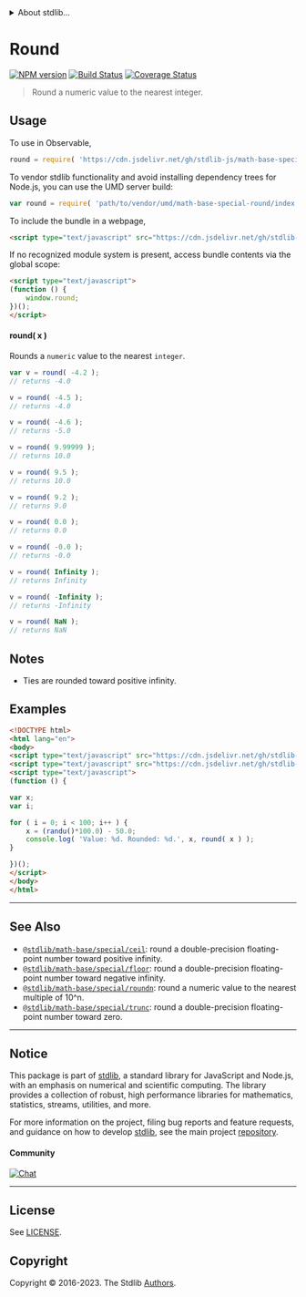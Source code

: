 <!--

@license Apache-2.0

Copyright (c) 2018 The Stdlib Authors.

Licensed under the Apache License, Version 2.0 (the "License");
you may not use this file except in compliance with the License.
You may obtain a copy of the License at

   http://www.apache.org/licenses/LICENSE-2.0

Unless required by applicable law or agreed to in writing, software
distributed under the License is distributed on an "AS IS" BASIS,
WITHOUT WARRANTIES OR CONDITIONS OF ANY KIND, either express or implied.
See the License for the specific language governing permissions and
limitations under the License.

-->


<details>
  <summary>
    About stdlib...
  </summary>
  <p>We believe in a future in which the web is a preferred environment for numerical computation. To help realize this future, we've built stdlib. stdlib is a standard library, with an emphasis on numerical and scientific computation, written in JavaScript (and C) for execution in browsers and in Node.js.</p>
  <p>The library is fully decomposable, being architected in such a way that you can swap out and mix and match APIs and functionality to cater to your exact preferences and use cases.</p>
  <p>When you use stdlib, you can be absolutely certain that you are using the most thorough, rigorous, well-written, studied, documented, tested, measured, and high-quality code out there.</p>
  <p>To join us in bringing numerical computing to the web, get started by checking us out on <a href="https://github.com/stdlib-js/stdlib">GitHub</a>, and please consider <a href="https://opencollective.com/stdlib">financially supporting stdlib</a>. We greatly appreciate your continued support!</p>
</details>

# Round

[![NPM version][npm-image]][npm-url] [![Build Status][test-image]][test-url] [![Coverage Status][coverage-image]][coverage-url] <!-- [![dependencies][dependencies-image]][dependencies-url] -->

> Round a numeric value to the nearest integer.



<section class="usage">

## Usage

To use in Observable,

```javascript
round = require( 'https://cdn.jsdelivr.net/gh/stdlib-js/math-base-special-round@v0.1.1-umd/browser.js' )
```

To vendor stdlib functionality and avoid installing dependency trees for Node.js, you can use the UMD server build:

```javascript
var round = require( 'path/to/vendor/umd/math-base-special-round/index.js' )
```

To include the bundle in a webpage,

```html
<script type="text/javascript" src="https://cdn.jsdelivr.net/gh/stdlib-js/math-base-special-round@v0.1.1-umd/browser.js"></script>
```

If no recognized module system is present, access bundle contents via the global scope:

```html
<script type="text/javascript">
(function () {
    window.round;
})();
</script>
```

#### round( x )

Rounds a `numeric` value to the nearest `integer`.

```javascript
var v = round( -4.2 );
// returns -4.0

v = round( -4.5 );
// returns -4.0

v = round( -4.6 );
// returns -5.0

v = round( 9.99999 );
// returns 10.0

v = round( 9.5 );
// returns 10.0

v = round( 9.2 );
// returns 9.0

v = round( 0.0 );
// returns 0.0

v = round( -0.0 );
// returns -0.0

v = round( Infinity );
// returns Infinity

v = round( -Infinity );
// returns -Infinity

v = round( NaN );
// returns NaN
```

</section>

<!-- /.usage -->

<section class="notes">

## Notes

-   Ties are rounded toward positive infinity.

</section>

<!-- /.notes -->

<section class="examples">

## Examples

<!-- eslint no-undef: "error" -->

```html
<!DOCTYPE html>
<html lang="en">
<body>
<script type="text/javascript" src="https://cdn.jsdelivr.net/gh/stdlib-js/random-base-randu@umd/browser.js"></script>
<script type="text/javascript" src="https://cdn.jsdelivr.net/gh/stdlib-js/math-base-special-round@v0.1.1-umd/browser.js"></script>
<script type="text/javascript">
(function () {

var x;
var i;

for ( i = 0; i < 100; i++ ) {
    x = (randu()*100.0) - 50.0;
    console.log( 'Value: %d. Rounded: %d.', x, round( x ) );
}

})();
</script>
</body>
</html>
```

</section>

<!-- /.examples -->

<!-- Section for related `stdlib` packages. Do not manually edit this section, as it is automatically populated. -->

<section class="related">

* * *

## See Also

-   <span class="package-name">[`@stdlib/math-base/special/ceil`][@stdlib/math/base/special/ceil]</span><span class="delimiter">: </span><span class="description">round a double-precision floating-point number toward positive infinity.</span>
-   <span class="package-name">[`@stdlib/math-base/special/floor`][@stdlib/math/base/special/floor]</span><span class="delimiter">: </span><span class="description">round a double-precision floating-point number toward negative infinity.</span>
-   <span class="package-name">[`@stdlib/math-base/special/roundn`][@stdlib/math/base/special/roundn]</span><span class="delimiter">: </span><span class="description">round a numeric value to the nearest multiple of 10^n.</span>
-   <span class="package-name">[`@stdlib/math-base/special/trunc`][@stdlib/math/base/special/trunc]</span><span class="delimiter">: </span><span class="description">round a double-precision floating-point number toward zero.</span>

</section>

<!-- /.related -->

<!-- Section for all links. Make sure to keep an empty line after the `section` element and another before the `/section` close. -->


<section class="main-repo" >

* * *

## Notice

This package is part of [stdlib][stdlib], a standard library for JavaScript and Node.js, with an emphasis on numerical and scientific computing. The library provides a collection of robust, high performance libraries for mathematics, statistics, streams, utilities, and more.

For more information on the project, filing bug reports and feature requests, and guidance on how to develop [stdlib][stdlib], see the main project [repository][stdlib].

#### Community

[![Chat][chat-image]][chat-url]

---

## License

See [LICENSE][stdlib-license].


## Copyright

Copyright &copy; 2016-2023. The Stdlib [Authors][stdlib-authors].

</section>

<!-- /.stdlib -->

<!-- Section for all links. Make sure to keep an empty line after the `section` element and another before the `/section` close. -->

<section class="links">

[npm-image]: http://img.shields.io/npm/v/@stdlib/math-base-special-round.svg
[npm-url]: https://npmjs.org/package/@stdlib/math-base-special-round

[test-image]: https://github.com/stdlib-js/math-base-special-round/actions/workflows/test.yml/badge.svg?branch=v0.1.1
[test-url]: https://github.com/stdlib-js/math-base-special-round/actions/workflows/test.yml?query=branch:v0.1.1

[coverage-image]: https://img.shields.io/codecov/c/github/stdlib-js/math-base-special-round/main.svg
[coverage-url]: https://codecov.io/github/stdlib-js/math-base-special-round?branch=main

<!--

[dependencies-image]: https://img.shields.io/david/stdlib-js/math-base-special-round.svg
[dependencies-url]: https://david-dm.org/stdlib-js/math-base-special-round/main

-->

[chat-image]: https://img.shields.io/gitter/room/stdlib-js/stdlib.svg
[chat-url]: https://app.gitter.im/#/room/#stdlib-js_stdlib:gitter.im

[stdlib]: https://github.com/stdlib-js/stdlib

[stdlib-authors]: https://github.com/stdlib-js/stdlib/graphs/contributors

[umd]: https://github.com/umdjs/umd
[es-module]: https://developer.mozilla.org/en-US/docs/Web/JavaScript/Guide/Modules

[deno-url]: https://github.com/stdlib-js/math-base-special-round/tree/deno
[umd-url]: https://github.com/stdlib-js/math-base-special-round/tree/umd
[esm-url]: https://github.com/stdlib-js/math-base-special-round/tree/esm
[branches-url]: https://github.com/stdlib-js/math-base-special-round/blob/main/branches.md

[stdlib-license]: https://raw.githubusercontent.com/stdlib-js/math-base-special-round/main/LICENSE

<!-- <related-links> -->

[@stdlib/math/base/special/ceil]: https://github.com/stdlib-js/math-base-special-ceil/tree/umd

[@stdlib/math/base/special/floor]: https://github.com/stdlib-js/math-base-special-floor/tree/umd

[@stdlib/math/base/special/roundn]: https://github.com/stdlib-js/math-base-special-roundn/tree/umd

[@stdlib/math/base/special/trunc]: https://github.com/stdlib-js/math-base-special-trunc/tree/umd

<!-- </related-links> -->

</section>

<!-- /.links -->
